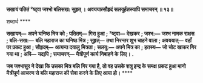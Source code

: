 **सखायं पतितं ²ष्ट्वा जश्भो बलिसख: सुहृत् ।** **अवययात्सौहृदं सलयुर्हतस्यापि समाचरन् ॥ १३॥** 

शब्दार्थ **** 

**सखायम्—** **अपने घनिष्ठ मित्र को** **; पतितम्—** **गिरा हुआ** **; ²ष्ट्वा—** **देखकर** **; जश्भ:—** **जश्भ नामक राक्षस** **; बलि-सख:—** **बलि** **महाराज का घनिष्ठ मित्र** **; सुहृत्—** **तथा निरन्तर शुभ चाहने वाला** **; अवययात्—** **वहाँ पर प्रकट हुआ** **; सौहृदम्—** **अत्यन्त दयालु** **मित्रता** **; सलयु:—** **अपने मित्र का** **; हतस्य—** **जो चोट खाकर गिर गया था** **; अपि—** **यद्यपि** **; समाचरन्—** **मैत्रीपूर्ण कार्य निबाहने के** **लिए।** **.** 

**जब जश्भासुर ने देखा कि उसका मित्र बलि गिर गया है, तो वह उसके शत्रु इन्द्र के समक्ष** **प्रकट हुआ मानो मैत्रीपूर्ण आचरण से बलि महाराज की सेवा करने के लिए आया हो।** **** 